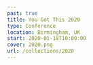 ```yaml
---
past: true
title: You Got This 2020
type: Conference
location: Birmingham, UK
start: 2020-01-18T10:00:00
cover: 2020.png
url: /collections/2020
---
```

